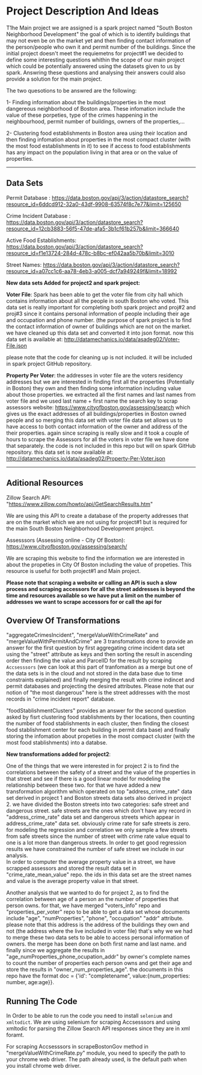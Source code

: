# Project Description And Ideas 

T1he Main project we are assigned is a spark project named "South Boston Neighborhood Development" the goal of which is to identify buildings that may not even be on the market yet and then finding contact information of the person/people who own it and permit number of the buildings. Since the initial project doesn't meet the requiemetns for project#1 we decided to define some interesting questions whithin the scope of our main project which could be potentially answered using the datasets given to us by spark. Answring these questions and analysing their answers could also provide a solution for the main project. 

The two quesotions to be answred are the following:

1- Finding information about the buildings/properties in the most dangereous neighborhood of Boston area. These infomation include the value of these porpeties, type of the crimes happening in the neighbourhood, permit number of buildings, owners of the properties,...

2- Clustering food establishments in Boston area using their location and then finding infomation about properties in the most compact cluster (with the most food establishments in it) to see if access to food establishments has any impact on the population living in that area or on the value of properties.

---
Data Sets
---

Permit Database : https://data.boston.gov/api/3/action/datastore_search?resource_id=6ddcd912-32a0-43df-9908-63574f8c7e77&limit=125650

Crime Incident Database : https://data.boston.gov/api/3/action/datastore_search?resource_id=12cb3883-56f5-47de-afa5-3b1cf61b257b&limit=366640

Active Food Establishments: https://data.boston.gov/api/3/action/datastore_search?resource_id=f1e13724-284d-478c-b8bc-ef042aa5b70b&limit=3010

Street Names: https://data.boston.gov/api/3/action/datastore_search?resource_id=a07cc1c6-aa78-4eb3-a005-dcf7a949249f&limit=18992

**New data sets Added for project2 and spark project:**

**Voter File**: Spark has been able to get the voter file from city hall which contains information about all the people in south Boston who voted. This data set is really important for completing both spark project and proj#2 and proj#3 since it contains personal information of people including their age and occupation and phone number. (the purpose of spark project is to find the contact information of owner of buildings which are not on the market. we have cleaned up this data set and converted it into json format. now this data set is available at: http://datamechanics.io/data/asadeg02/Voter-File.json

please note that the code for cleaning up is not included. it will be included in spark project GitHub repository.

**Property Per Voter**: the addresses in voter file are the voters residency addresses but we are interested in finding first all the properties (Potentially in Boston) they own and then finding some information including value about those properties.
we extracted all the first names and last names from voter file and we used last name + first name the search key to scrap assessors website: https://www.cityofboston.gov/assessing/search which gives us the exact addresses of all buildings/properties in Boston owned people and so merging this data set with voter file data set allows us to have access to both contact information of the owner and address of the their properties. again since scraping is really slow and it took a couple of hours to scrape the Assessors for all the voters in voter file we have done that separately. the code is not included in this repo but will on spark GitHub repository. this data set is now available at: http://datamechanics.io/data/asadeg02/Property-Per-Voter.json

---
Aditional Resources
---

Zillow Search API: "https://www.zillow.com/howto/api/GetSearchResults.htm"

We are using this API to create a database of the property addresses that are on the market which we are not using for project#1 but is required for the main South Boston Neighborhood Development project. 

Assesssors (Assessing online - City Of Boston): https://www.cityofboston.gov/assessing/search/ 

We are scraping this website to find the information we are interested in about the propeties in City Of Boston including the value of propeties. This resource is useful for both project#1 and Main project.

**Please note that scraping a website or calling an API is such a slow process and scraping accessors for all the street addresses is beyond the time and resources available so we have put a limit on the number of addresses we want to scrape accessors for or call the api for**

## Overview Of Transformations 

"aggregateCrimesIncident", "mergeValueWithCrimeRate" and "mergeValueWithPermitAndCrime" are 3 transfomations done to provide an answer for the first question by first aggregating crime incident data set using the "street" attribute as keys and then sorting the result in ascending order then finding the value and ParcelID for the result by scraping `Accsesssors` (we can look at this part of tranfomation as a merge but one of the data sets is in the cloud and not stored in the data base due to time constraints explained) and finally merging the result with crime indincet and permit databases and projecting the desired attributes. Please note that our notion of "the most dangerous" here is the street addresses with the most records in "crime incident report" database.

"foodStablishmentClusters" provides an answer for the second question asked by fisrt clustering food stablishments by ther locations, then counting the number of food stablishments in each cluster, then finding the closest food stablishment center for each building in permit data base) and finally storing the infomation about propeties in the most compact cluster (with the most food stablishments) into a databse.

**New transformations added for project2**:

One of the things that we were interested in for project 2 is to find the correlations between the safety of a street and the value of the properties in that street and see if there is a good linear model for modeling the relationship between these two. for that we have added a new transformation algorithm which operated on top "address_crime_rate" data set derived in project 1 and Boston streets data sets also derived in project 2. 
we have divided the Boston streets into two categories: safe street and dangerous street. safe streets are the ones which don't have any record in "address_crime_rate" data set and dangerous streets which appear in address_crime_rate" data set. obviously crime rate for safe streets is zero. for modeling the regression and correlation we only sample a few streets from safe streets since the number of street with crime rate value equal to one is a lot more than dangerous streets. In order to get good regression results we have constrained the number of safe street we include in our analysis.  
In order to computer the average property value in a street, we have scrapped assessors and stored the result data set in "crime_rate_mean_value" repo. the ids in this data set are the street names and value is the average property value in that street. 

Another analysis that we wanted to do for project 2, as to find the correlation between age of a person an the number of properties that person owns. for that, we have merged "voters_info" repo and  "properties_per_voter" repo to be able to get a data set whose documents include "age", "numProperties", "phone", "occupation" "addr" attribute. please note that this address is the address of the buildings they own and not (the address where the live included in voter file) that's why we we had to merge these two data sets to be able to access personal information of owners. the merge has been done on both first name and last name. and finally since we aggregate the results in "age_numProperties_phone_ocupation_addr" by owner's complete names to count the number of properties each person owns and get their age and store the results in "owner_num_properties_age". the documents in this repo have the format doc = {'id': "completename", value:{num_properties: number, age:age}}.


## Running The Code

In Order to be able to run the code you need to install `selenium` and `xmltodict`. We are using selenium for scraping Accsesssors and using xmltodic for parsing the Zillow Search API responses since they are in xml foramt.

For scraping Accsesssors in scrapeBostonGov method in "mergeValueWithCrimeRate.py" module, you need to specify the path to your chrome web driver. The path already used, is the default path when you install chrome web driver. 
